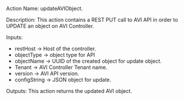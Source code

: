 Action Name:
    updateAVIObject.

Description:
	This action contains a REST PUT call to AVI API in order to UPDATE an object on AVI Controller.

Inputs:
   - restHost         -> Host of the controller.
   - objectType       -> object type for API
   - objectName       -> UUID of the created object for update object.
   - Tenant           -> AVI Controller Tenant name.
   - version          -> AVI API version.
   - configString     -> JSON object for update.

Outputs:
    This action returns the updated AVI object.
    
